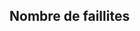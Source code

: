 ## Nombre de faillites

<script src="plotly-latest.min.js"></script>

<div id="myDiv"><!-- Plotly chart will be drawn inside this DIV --></div>

  <script>
var trace1 = {
  x: [2007, 2008, 2009, 2010, 2011, 2012, 2013, 2014, 2015, 2016], 
  y: [7680, 8476, 9420, 9570, 10224, 10587, 11740, 10736, 9762, 9170], 
  type: 'scatter'
};
var data = [trace1];
Plotly.newPlot('myDiv', data);
  </script>

